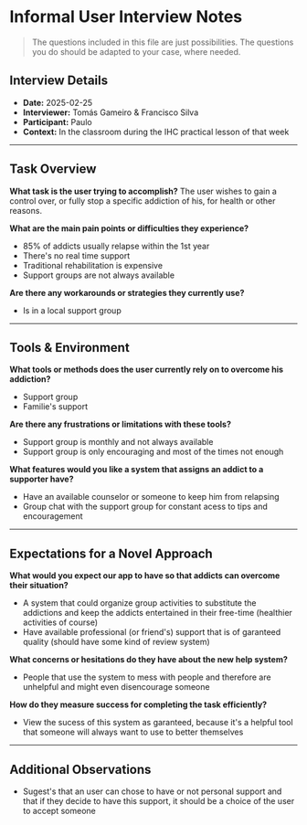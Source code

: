 # Informal User Interview Notes 

> 	The questions included in this file are just possibilities. The questions you do should be adapted to your case, where needed.

## Interview Details 
- **Date:** 2025-02-25
- **Interviewer:** Tomás Gameiro & Francisco Silva
- **Participant:** Paulo
- **Context:** In the classroom during the IHC practical lesson of that week
- --- 
## Task Overview 

 **What task is the user trying to accomplish?** 
The user wishes to gain a control over, or fully stop a specific addiction of his, for health or other reasons.

**What are the main pain points or difficulties they experience?** 
- 85% of addicts usually relapse within the 1st year
- There's no real time support
- Traditional rehabilitation is expensive
- Support groups are not always available

**Are there any workarounds or strategies they currently use?** 
- Is in a local support group 

---- 
## Tools & Environment 
**What tools or methods does the user currently rely on to overcome his addiction?** 
- Support group 
- Familie's support 

**Are there any frustrations or limitations with these tools?** 
- Support group is monthly and not always available
- Support group is only encouraging and most of the times not enough

**What features would you like a system that assigns an addict to a supporter have?** 
- Have an available counselor or someone to keep him from relapsing
- Group chat with the support group for constant acess to tips and encouragement 
--- 
## Expectations for a Novel Approach 

**What would you expect our app to have so that addicts can overcome their situation?** 
- A system that could organize group activities to substitute the addictions and keep the addicts entertained in their free-time (healthier activities of course)
- Have available professional (or friend's) support that is of garanteed quality (should have some kind of review system)

**What concerns or hesitations do they have about the new help system?** 
-  People that use the system to mess with people and therefore are unhelpful and might even disencourage someone 

**How do they measure success for completing the task efficiently?** 
- View the sucess of this system as garanteed, because it's a helpful tool that someone will always want to use to better themselves

--- 
## Additional Observations 
- Sugest's that an user can chose to have or not personal support and that if they decide to have this support, it should be a choice of the user to accept someone